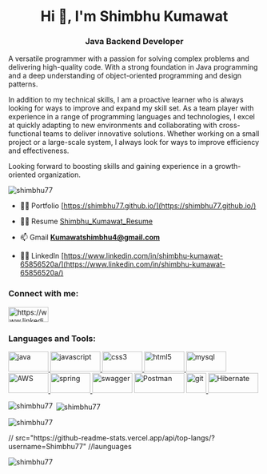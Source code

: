 
<!DOCTYPE html>
<html lang="en">
<head>
    <meta charset="UTF-8">
    <meta http-equiv="X-UA-Compatible" content="IE=edge">
    <meta name="viewport" content="width=device-width, initial-scale=1.0">
    <title>Document </title>
</head>
<body>
    
<h1 align="center">Hi 👋, I'm Shimbhu Kumawat</h1>
<h3 align="center">Java Backend Developer</h3>
<p> A versatile programmer with a passion for solving complex problems and delivering high-quality code. With a strong foundation in Java programming and a deep understanding of object-oriented programming and design patterns.</p> 
<p> In addition to my technical skills, I am a proactive learner who is always looking for ways to improve and expand my skill set. As a team player with experience in a range of programming languages and technologies, I excel at quickly adapting to new environments and collaborating with cross-functional teams to deliver innovative solutions. Whether working on a small project or a large-scale system, I always look for ways to improve efficiency and effectiveness.</p>
<p> Looking forward to boosting skills and gaining experience in a growth-oriented organization. </p>    


<p align="left"> <img src="https://komarev.com/ghpvc/?username=shimbhu77&label=Profile%20views&color=0e75b6&style=flat" alt="shimbhu77" /> </p>

- 👨‍💻 Portfolio [https://shimbhu77.github.io/](https://shimbhu77.github.io/)

- 👨‍💻 Resume [Shimbhu_Kumawat_Resume](https://drive.google.com/file/d/1Tt3xqD77bqEvru507Oh9AYtBcJcnr5oc/view?usp=share_link)

- 📫 Gmail **Kumawatshimbhu4@gmail.com**

- 👨‍💻 LinkedIn [https://www.linkedin.com/in/shimbhu-kumawat-65856520a/](https://www.linkedin.com/in/shimbhu-kumawat-65856520a/) 

<h3 align="left">Connect with me:</h3>
<p align="left">
<a href="https://www.linkedin.com/in/shimbhu-kumawat-65856520a/" target="blank"><img align="center" src="https://img.shields.io/badge/LinkedIn-%230077B5.svg?logo=linkedin&logoColor=white" alt="https://www.linkedin.com/in/shimbhu-kumawat-65856520a/" height="30" width="80" /></a>
</p> 


<h3 align="left">Languages and Tools:</h3>
<p align="left"> <a href="https://www.java.com" target="_blank" rel="noreferrer"> <img src="https://img.shields.io/badge/java-%23ED8B00.svg?style=for-the-badge&logo=java&logoColor=white" alt="java" width="80" height="40"/> </a> <a href="https://developer.mozilla.org/en-US/docs/Web/JavaScript" target="_blank" rel="noreferrer"> <img src="https://img.shields.io/badge/javascript-%23323330.svg?style=for-the-badge&logo=javascript&logoColor=%23F7DF1E" alt="javascript" width="100" height="40"/> </a> <a href="https://www.w3schools.com/css/" target="_blank" rel="noreferrer"> <img src="https://img.shields.io/badge/css3-%231572B6.svg?style=for-the-badge&logo=css3&logoColor=white" alt="css3" width="80" height="40"/> </a>  <a href="https://www.w3.org/html/" target="_blank" rel="noreferrer"> <img src="https://img.shields.io/badge/html5-%23E34F26.svg?style=for-the-badge&logo=html5&logoColor=white" alt="html5" width="80" height="40"/> </a>  <a href="https://www.mysql.com/" target="_blank" rel="noreferrer"> <img src="https://img.shields.io/badge/mysql-%2300f.svg?style=for-the-badge&logo=mysql&logoColor=white" alt="mysql" width="80" height="40"/> </a> <a href="https://aws.amazon.com/" target="_blank" rel="noreferrer"> <img src="https://img.shields.io/badge/AWS-%23FF9900.svg?style=for-the-badge&logo=amazon-aws&logoColor=white" alt="AWS" width="80" height="40"/> </a> <a href="https://spring.io/" target="_blank" rel="noreferrer"> <img src="https://img.shields.io/badge/spring-%236DB33F.svg?style=for-the-badge&logo=spring&logoColor=white" alt="spring" width="80" height="40"/> </a>
 <a> <img src="https://img.shields.io/badge/-Swagger-%23Clojure?style=for-the-badge&logo=swagger&logoColor=white" alt="swagger" width="80" height="40"/> </a>
  <a> <img src="https://img.shields.io/badge/Postman-FF6C37?style=for-the-badge&logo=postman&logoColor=white" alt="Postman" width="100" height="40"/> </a> 
 <a href="https://git-scm.com/" target="_blank" rel="noreferrer"> <img src="https://www.vectorlogo.zone/logos/git-scm/git-scm-icon.svg" alt="git" width="40" height="40"/> </a>
 <a href="https://hibernate.org/" target="_blank" rel="noreferrer"> <img src="https://hibernate.org/images/hibernate-logo.svg" alt="Hibernate" width="100" height="40"/> </a>
 </p>
 
<p><img align="left" src="https://github-readme-stats.vercel.app/api/top-langs?username=shimbhu77&show_icons=true&locale=en&layout=compact" alt="shimbhu77" /></p>

<p>&nbsp;<img align="center" src="https://github-readme-stats.vercel.app/api?username=shimbhu77&show_icons=true&locale=en" alt="shimbhu77" /></p>

<p><img align="center" src="https://github-readme-streak-stats.herokuapp.com/?user=shimbhu77&" alt="shimbhu77" /></p>
//            src="https://github-readme-stats.vercel.app/api/top-langs/?username=Shimbhu77"  //launguages

<p><img align="left"  src="https://github-readme-stats.vercel.app/api/top-langs/?username=Shimbhu77" alt="shimbhu77" /></p>

</body>


</html>

